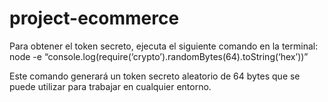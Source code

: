# project-ecommerce
Para obtener el token secreto, ejecuta el siguiente comando en la terminal:
node -e “console.log(require(‘crypto’).randomBytes(64).toString(‘hex’))”

Este comando generará un token secreto aleatorio de 64 bytes que se puede utilizar para trabajar en cualquier entorno. 

